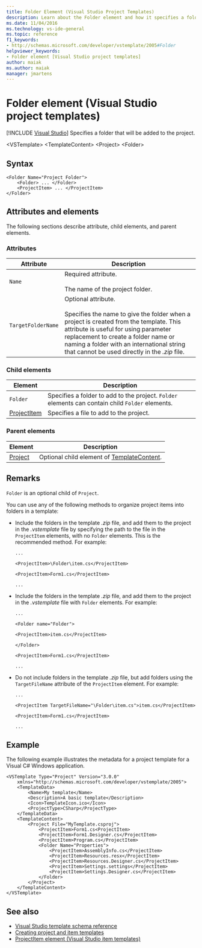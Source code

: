 ```yaml
---
title: Folder Element (Visual Studio Project Templates)
description: Learn about the Folder element and how it specifies a folder that will be added to the project.
ms.date: 11/04/2016
ms.technology: vs-ide-general
ms.topic: reference
f1_keywords:
- http://schemas.microsoft.com/developer/vstemplate/2005#Folder
helpviewer_keywords:
- Folder element [Visual Studio project templates]
author: maiak
ms.author: maiak
manager: jmartens
---
```

# Folder element (Visual Studio project templates)

 [!INCLUDE [Visual Studio](~/includes/applies-to-version/vs-windows-only.md)]
Specifies a folder that will be added to the project.

 \<VSTemplate>
 \<TemplateContent>
 \<Project>
 \<Folder>

## Syntax

```
<Folder Name="Project Folder">
    <Folder> ... </Folder>
    <ProjectItem> ... </ProjectItem>
</Folder>
```

## Attributes and elements
 The following sections describe attribute, child elements, and parent elements.

### Attributes

|Attribute|Description|
|---------------|-----------------|
|`Name`|Required attribute.<br /><br /> The name of the project folder.|
|`TargetFolderName`|Optional attribute.<br /><br /> Specifies the name to give the folder when a project is created from the template. This attribute is useful for using parameter replacement to create a folder name or naming a folder with an international string that cannot be used directly in the *.zip* file.|

### Child elements

|Element|Description|
|-------------|-----------------|
|`Folder`|Specifies a folder to add to the project. `Folder` elements can contain child `Folder` elements.|
|[ProjectItem](../extensibility/projectitem-element-visual-studio-item-templates.md)|Specifies a file to add to the project.|

### Parent elements

|Element|Description|
|-------------|-----------------|
|[Project](../extensibility/project-element-visual-studio-templates.md)|Optional child element of [TemplateContent](../extensibility/templatecontent-element-visual-studio-templates.md).|

## Remarks
 `Folder` is an optional child of `Project`.

 You can use any of the following methods to organize project items into folders in a template:

- Include the folders in the template *.zip* file, and add them to the project in the *.vstemplate* file by specifying the path to the file in the `ProjectItem` elements, with no `Folder` elements. This is the recommended method. For example:

     `...`

     `<ProjectItem>\Folder\item.cs</ProjectItem>`

     `<ProjectItem>Form1.cs</ProjectItem>`

     `...`

- Include the folders in the template *.zip* file, and add them to the project in the *.vstemplate* file with `Folder` elements. For example:

     `...`

     `<Folder name="Folder">`

     `<ProjectItem>item.cs</ProjectItem>`

     `</Folder>`

     `<ProjectItem>Form1.cs</ProjectItem>`

     `...`

- Do not include folders in the template *.zip* file, but add folders using the `TargetFileName` attribute of the `ProjectItem` element. For example:

     `...`

     `<ProjectItem TargetFileName="\Folder\item.cs">item.cs</ProjectItem>`

     `<ProjectItem>Form1.cs</ProjectItem>`

     `...`

## Example
 The following example illustrates the metadata for a project template for a Visual C# Windows application.

```
<VSTemplate Type="Project" Version="3.0.0"
    xmlns="http://schemas.microsoft.com/developer/vstemplate/2005">
    <TemplateData>
        <Name>My template</Name>
        <Description>A basic template</Description>
        <Icon>TemplateIcon.ico</Icon>
        <ProjectType>CSharp</ProjectType>
    </TemplateData>
    <TemplateContent>
        <Project File="MyTemplate.csproj">
            <ProjectItem>Form1.cs<ProjectItem>
            <ProjectItem>Form1.Designer.cs</ProjectItem>
            <ProjectItem>Program.cs</ProjectItem>
            <Folder Name="Properties">
                <ProjectItem>AssemblyInfo.cs</ProjectItem>
                <ProjectItem>Resources.resx</ProjectItem>
                <ProjectItem>Resources.Designer.cs</ProjectItem>
                <ProjectItem>Settings.settings</ProjectItem>
                <ProjectItem>Settings.Designer.cs</ProjectItem>
            </Folder>
        </Project>
    </TemplateContent>
</VSTemplate>
```

## See also
- [Visual Studio template schema reference](../extensibility/visual-studio-template-schema-reference.md)
- [Creating project and item templates](../ide/creating-project-and-item-templates.md)
- [ProjectItem element (Visual Studio item templates)](../extensibility/projectitem-element-visual-studio-item-templates.md)
